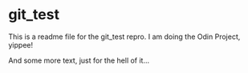 # git_test

This is a readme file for the git_test repro. I am doing the Odin Project, yippee!

And some more text, just for the hell of it...